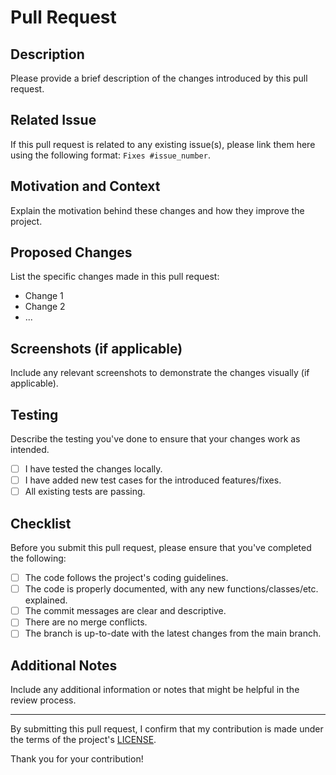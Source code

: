# Pull Request

## Description

Please provide a brief description of the changes introduced by this pull request.

## Related Issue

If this pull request is related to any existing issue(s), please link them here using the following format: `Fixes #issue_number`.

## Motivation and Context

Explain the motivation behind these changes and how they improve the project.

## Proposed Changes

List the specific changes made in this pull request:

- Change 1
- Change 2
- ...

## Screenshots (if applicable)

Include any relevant screenshots to demonstrate the changes visually (if applicable).

## Testing

Describe the testing you've done to ensure that your changes work as intended.

- [ ] I have tested the changes locally.
- [ ] I have added new test cases for the introduced features/fixes.
- [ ] All existing tests are passing.

## Checklist

Before you submit this pull request, please ensure that you've completed the following:

- [ ] The code follows the project's coding guidelines.
- [ ] The code is properly documented, with any new functions/classes/etc. explained.
- [ ] The commit messages are clear and descriptive.
- [ ] There are no merge conflicts.
- [ ] The branch is up-to-date with the latest changes from the main branch.

## Additional Notes

Include any additional information or notes that might be helpful in the review process.

---

By submitting this pull request, I confirm that my contribution is made under the terms of the project's [LICENSE](LICENSE).

Thank you for your contribution!
